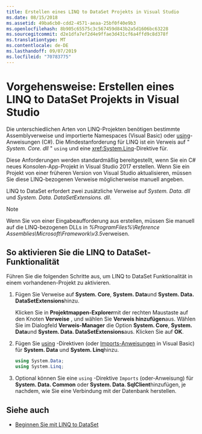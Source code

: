```yaml
---
title: Erstellen eines LINQ to DataSet Projekts in Visual Studio
ms.date: 08/15/2018
ms.assetid: 49ba6cb0-cdd2-4571-aeaa-25bf0f40e9b3
ms.openlocfilehash: 8b905c65575c3c567459d843b2a5d1606bc63228
ms.sourcegitcommit: d2e1dfa7ef2d4e9ffae3d431cf6a4ffd9c8d378f
ms.translationtype: MT
ms.contentlocale: de-DE
ms.lasthandoff: 09/07/2019
ms.locfileid: "70783775"
---
```

# <a name="how-to-create-a-linq-to-dataset-project-in-visual-studio"></a>Vorgehensweise: Erstellen eines LINQ to DataSet Projekts in Visual Studio

Die unterschiedlichen Arten von LINQ-Projekten benötigen bestimmte Assemblyverweise und importierte Namespaces (Visual Basic) oder [using](../../../csharp/language-reference/keywords/using-directive.md)-Anweisungen (C#). Die Mindestanforderung für LINQ ist ein Verweis auf " *System. Core. dll* " `using` und eine <xref:System.Linq>-Direktive für.

Diese Anforderungen werden standardmäßig bereitgestellt, wenn Sie ein C# neues Konsolen-App-Projekt in Visual Studio 2017 erstellen. Wenn Sie ein Projekt von einer früheren Version von Visual Studio aktualisieren, müssen Sie diese LINQ-bezogenen Verweise möglicherweise manuell angeben.

LINQ to DataSet erfordert zwei zusätzliche Verweise auf *System. Data. dll* und *System. Data. DataSetExtensions. dll*.

> [!NOTE]
> Wenn Sie von einer Eingabeaufforderung aus erstellen, müssen Sie manuell auf die LINQ-bezogenen DLLs in *%ProgramFiles%\Reference Assemblies\Microsoft\Framework\v3.5*verweisen.

## <a name="to-enable-linq-to-dataset-functionality"></a>So aktivieren Sie die LINQ to DataSet-Funktionalität

Führen Sie die folgenden Schritte aus, um LINQ to DataSet Funktionalität in einem vorhandenen-Projekt zu aktivieren.

1. Fügen Sie Verweise auf **System. Core**, **System. Data**und **System. Data. DataSetExtensions**hinzu.

   Klicken Sie in **Projektmappen-Explorer**mit der rechten Maustaste auf den Knoten **Verweise** , und wählen Sie **Verweis hinzufügen**aus. Wählen Sie im Dialogfeld **Verweis-Manager** die Option **System. Core**, **System. Data**und **System. Data. DataSetExtensions**aus. Klicken Sie auf **OK**.

1. Fügen Sie [using](../../../csharp/language-reference/keywords/using-directive.md) -Direktiven (oder [Imports-Anweisungen](../../../visual-basic/language-reference/statements/imports-statement-net-namespace-and-type.md) in Visual Basic) für **System. Data** und **System. Linq**hinzu.

   ```csharp
   using System.Data;
   using System.Linq;
   ```

1. Optional können Sie eine `using` -Direktive `Imports` (oder-Anweisung) für **System. Data. Common** oder **System. Data. SqlClient**hinzufügen, je nachdem, wie Sie eine Verbindung mit der Datenbank herstellen.

## <a name="see-also"></a>Siehe auch

- [Beginnen Sie mit LINQ to DataSet](getting-started-linq-to-dataset.md)
